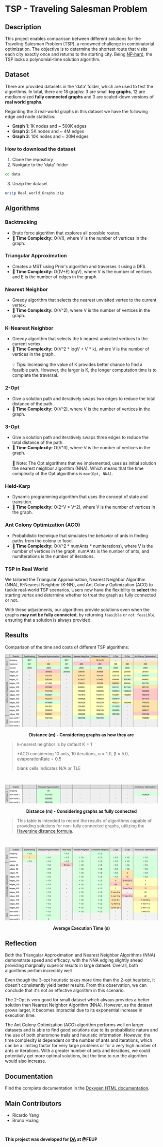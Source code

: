 # TSP - Traveling Salesman Problem

## Description
This project enables comparison between different solutions for the Traveling Salesman Problem (TSP), a renowned challenge in combinatorial optimization. The objective is to determine the shortest route that visits each city exactly once and returns to the starting city. Being [NP-hard](https://en.wikipedia.org/wiki/NP-hardness), the TSP lacks a polynomial-time solution algorithm.

## Dataset
There are provided datasets in the 'data' folder, which are used to test the algorithms.
In total, there are 18 graphs: 3 are small __toy graphs__, 12 are medium-sized __fully connected graphs__ and 3 are scaled-down versions of __real world graphs__.

Regarding the 3 real-world graphs in this dataset we have the following edge and node statistics:
- __Graph 1__: 1K nodes and ~ 500K edges
- __Graph 2__: 5K nodes and ~ 4M edges
- __Graph 3__: 10K nodes and ~ 20M edges

### How to download the dataset
1. Clone the repository
2. Navigate to the 'data' folder
```bash
cd data
```
3. Unzip the dataset
```bash
unzip Real_world_Graphs.zip
```

## Algorithms

### Backtracking
- Brute force algorithm that explores all possible routes.
- __🚀 Time Complexity:__ O(V!), where V is the number of vertices in the graph. 

### Triangular Approximation
- Creates a MST using Prim's algorithm and traverses it using a DFS.
- __🚀 Time Complexity:__ O((V+E) logV), where V is the number of vertices and E is the number of edges in the graph.

### Nearest Neighbor
- Greedy algorithm that selects the nearest unvisited vertex to the current vertex.
- __🚀 Time Complexity:__ O(V^2), where V is the number of vertices in the graph.

### K-Nearest Neighbor
- Greedy algorithm that selects the k nearest unvisited vertices to the current vertex.
- __🚀 Time Complexity:__ O(V^2 * logV + V * k), where V is the number of vertices in the graph.
<br></br>
💡 Tips: Increasing the value of K provides better chance to find a feasible path. However, the larger is K, the longer computation time is to complete the traversal.

### 2-Opt
- Give a solution path and iteratively swaps two edges to reduce the total distance of the path.
- __🚀 Time Complexity:__ O(V^2), where V is the number of vertices in the graph.

### 3-Opt
- Give a solution path and iteratively swaps three edges to reduce the total distance of the path.
- __🚀 Time Complexity:__ O(V^3), where V is the number of vertices in the graph.
<br></br>
📝 Note: The Opt algorithms that we implemented, uses as initial solution the nearest neighbor algorithm (NNA). Which means that the time complexity of the Opt algorithms is `max(Opt, NNA)`.

### Held-Karp
- Dynamic programming algorithm that uses the concept of state and transition.
- __🚀 Time Complexity:__ O(2^V * V^2), where V is the number of vertices in the graph.

### Ant Colony Optimization (ACO)
- Probabilistic technique that simulates the behavior of ants in finding paths from the colony to food.
- __🚀 Time Complexity:__ O(V^2 * numAnts * numIterations), where V is the number of vertices in the graph, numAnts is the number of ants, and numIterations is the number of iterations.

### TSP in Real World
We tailored the Triangular Approximation, Nearest Neighbor Algorithm (NNA), K-Nearest Neighbor (K-NN), and Ant Colony Optimization (ACO) to tackle real-world TSP scenarios. Users now have the flexibility to __select__ the starting vertex and determine whether to treat the graph as fully connected or not.

With these adjustments, our algorithms provide solutions even when the graphs __may not be fully connected__, by returning `feasible` or `not feasible`, ensuring that a solution is always provided.

## Results
Comparison of the time and costs of different TSP algorithms:

<p align="center"><img src="docs/images/costs.png"></p>
<p align="center"><b>Distance (m) - Considering graphs as how they are</b></p>

> k-nearest neighbor is by default K = 1
> 
> *ACO considering 10 ants, 10 iterations, α = 1.0, β = 5.0, evaporationRate = 0.5
> 
> blank cells indicates N/A or TLE

<br>

<p align="center"><img src="docs/images/costs-fully.png"></p>
<p align="center"><b>Distance (m) - Considering graphs as fully connected</b></p>

> This table is intended to record the results of algorithms capable of providing solutions for non-fully connected graphs, utilizing the [Haversine distance formula](https://en.wikipedia.org/wiki/Haversine_formula).

<br>

<p align="center"><img src="docs/images/time.png"></p>
<p align="center"><b>Average Execution Time (s)</b></p>

## Reflection

Both the Triangular Approximation and Nearest Neighbor Algorithms (NNA) demonstrate speed and efficacy, with the NNA edging slightly ahead providing marginally superior results in large dataset. Overall, both algorithms perfom incredibly well

Even though the 3-opt heuristic takes more time than the 2-opt heuristic, it doesn't consistently yield better results. From this observation, we can conclude that it's not an effective algorithm in this scenario.

The 2-Opt is very good for small dataset which always provides a better solution than Nearest Neighbor Algorithm (NNA). However, as the dataset grows larger, it becomes impractial due to its exponential increase in execution time.

The Ant Colony Optimization (ACO) algorithm performs well on larger datasets and is able to find good solutions due to its probabilistic nature and the use of both pheromone trails and heuristic information. However, the time complexity is dependent on the number of ants and iterations, which can be a limiting factor for very large problems or for a very high number of ants or iterations.
With a greater number of ants and iterations, we could potentially get more optimal solutions, but the time to run the algorithm would also increase.

## Documentation
Find the complete documentation in the [Doxygen HTML documentation](docs/output/index.html).

## Main Contributors
- Ricardo Yang
- Bruno Huang

<br>

__This project was developed for [DA](https://sigarra.up.pt/feup/en/UCURR_GERAL.FICHA_UC_VIEW?pv_ocorrencia_id=520321) at @FEUP__
